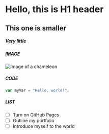 # Hello, this is H1 header #
## This one is smaller ##

##### Very little #####
##### IMAGE #####
![Image of a chameleon](https://letsenhance.io/static/8f5e523ee6b2479e26ecc91b9c25261e/1015f/MainAfter.jpg)

##### CODE #####
``` javascript
var myVar = "Hello, world!";
```
##### LIST #####
- [ ] Turn on GitHub Pages
- [ ] Outline my portfolio
- [ ] Introduce myself to the world
